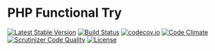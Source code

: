 # PHP Functional Try

[![Latest Stable Version](https://poser.pugx.org/ganglio/Please/v/stable)](https://packagist.org/packages/ganglio/Please)
[![Build Status](https://travis-ci.org/ganglio/Please.svg?branch=master)](https://travis-ci.org/ganglio/Please)
[![codecov.io](http://codecov.io/github/ganglio/Please/coverage.svg?branch=master)](http://codecov.io/github/ganglio/Please?branch=master)
[![Code Climate](https://codeclimate.com/github/ganglio/Please/badges/gpa.svg)](https://codeclimate.com/ganglio/Please)
[![Scrutinizer Code Quality](https://scrutinizer-ci.com/g/ganglio/Please/badges/quality-score.png?b=master)](https://scrutinizer-ci.com/g/ganglio/Please/?branch=master)
[![License](https://poser.pugx.org/ganglio/Please/license)](https://packagist.org/packages/ganglio/Please)

